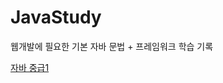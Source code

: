 # JavaStudy

웹개발에 필요한 기본 자바 문법 + 프레임워크 학습 기록

[자바 중급1]([https://example.com](https://github.com/yunjoochoi/JavaStudy/blob/main/java-mid1.md))
